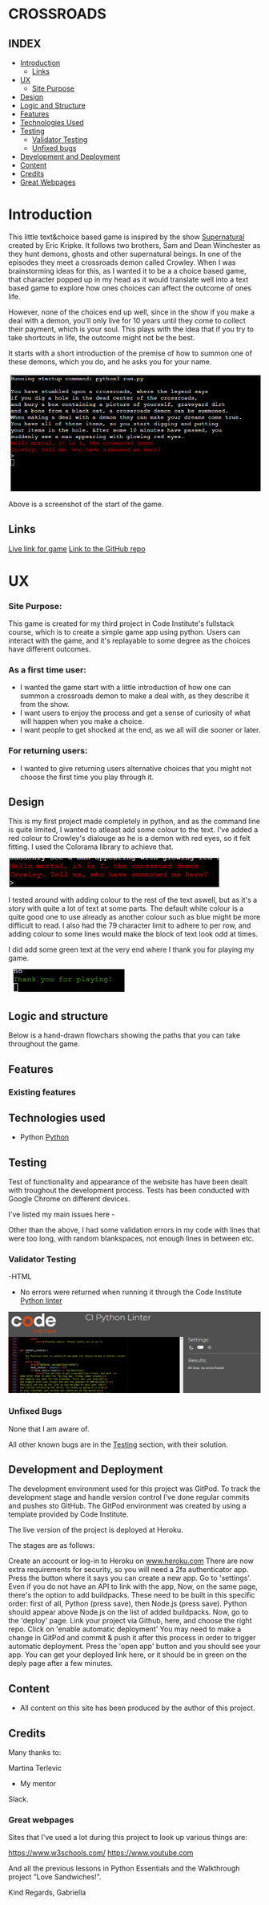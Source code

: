 # CROSSROADS


## INDEX

+ [Introduction](#Introduction "Introduction")
   + [Links](#Links "Links")
+ [UX](#ux "UX")
   + [Site Purpose](#site-purpose "Site Purpose")
+ [Design](#design "Design")
+ [Logic and Structure](#logic-and-structure "Logic and Structure")
+ [Features](#features "Features")
+ [Technologies Used](#technologies-used "Technologies used")
+ [Testing](#testing "Testing")
   + [Validator Testing](#validator-testing "Validator Testing")
   + [Unfixed bugs](#unfixed-bugs "Unfixed bugs")
+ [Development and Deployment](#development-and-deployment "Development and Deployment")
+ [Content](#content "Content")
+ [Credits](#credits "Credits")
+ [Great Webpages](#great-webpages "Great webpages")

# Introduction

This little text&choice based game is inspired by the show [Supernatural](https://en.wikipedia.org/wiki/Supernatural_(American_TV_series)) created by Eric Kripke.
It follows two brothers, Sam and Dean Winchester as they hunt demons, ghosts and other supernatural beings. In one of the episodes they meet a crossroads demon called Crowley.
When I was brainstorming ideas for this, as I wanted it to be a a choice based game, that character popped up in my head as it would translate well into a text based game to explore
how ones choices can affect the outcome of ones life. 

However, none of the choices end up well, since in the show if you make a deal with a demon, you'll only live for 10 years until they come to collect their payment, which is your soul.
This plays with the idea that if you try to take shortcuts in life, the outcome might not be the best.

It starts with a short introduction of the premise of how to summon one of these demons, which you do, and he asks you for your name.

![Game intro screen](/images/gamestart.png)

Above is a screenshot of the start of the game.

## Links

[Live link for game](https://crossroads-demon-ee600f84f79d.herokuapp.com/)
[Link to the GitHub repo](https://github.com/Jikazu/crossroads-demon)


# UX

### Site Purpose:
This game is created for my third project in Code Institute's fullstack course, which is to create a simple game app using python.
Users can interact with the game, and it's replayable to some degree as the choices have different outcomes.

### As a first time user:

* I wanted the game start with a little introduction of how one can summon a crossroads demon to make a deal with, as they describe it from the show.
* I want users to enjoy the process and get a sense of curiosity of what will happen when you make a choice.
* I want people to get shocked at the end, as we all will die sooner or later.

### For returning users:

* I wanted to give returning users alternative choices that you might not choose the first time you play through it.


## Design
This is my first project made completely in python, and as the command line is quite limited, I wanted to atleast add some colour to the text.
I've added a red colour to Crowley's dialouge as he is a demon with red eyes, so it felt fitting. I used the Colorama library to achieve that. 

![crowleydialouge](/images/crowleytext.png)

I tested around with adding colour to the rest of the text aswell, but as it's a story with quite a lot of text at some parts. The default
white colour is a quite good one to use already as another colour such as blue might be more difficult to read. I also had the 79 character
limit to adhere to per row, and adding colour to some lines would make the block of text look odd at times.

I did add some green text at the very end where I thank you for playing my game. 

![end of game](/images/thankyou.png)

## Logic and structure

Below is a hand-drawn flowchars showing the paths that you can take throughout the game. 

## Features


### Existing features

## Technologies used

- Python [Python](https://en.wikipedia.org/wiki/Python_(programming_language))

## Testing
Test of functionality and appearance of the website has have been dealt with troughout the development process. 
Tests has been conducted with Google Chrome on different devices.

I've listed my main issues here - 


Other than the above, I had some validation errors in my code with lines that were too long, with random blankspaces, not enough lines in between etc.



### Validator Testing

-HTML
- No errors were returned when running it through the Code Institute [Python linter](https://pep8ci.herokuapp.com/)

![python validator](/images/pythonvalidator.png)

   
### Unfixed Bugs

None that I am aware of.

All other known bugs are in the [Testing](#testing) section, with their solution. 

## Development and Deployment

The development environment used for this project was GitPod. To track the development stage and handle version control I've done regular commits and pushes sto GitHub. The GitPod environment was created by using a template provided by Code Institute. 

The live version of the project is deployed at Heroku.

The stages are as follows:

Create an account or log-in to Heroku on www.heroku.com
There are now extra requirements for security, so you will need a 2fa authenticator app.
Press the button where it says you can create a new app.
Go to 'settings'. Even if you do not have an API to link with the app,
Now, on the same page, there's the option to add buildpacks. These need to be built in this specific order: first of all, Python (press save), then Node.js (press save). Python should appear above Node.js on the list of added buildpacks.
Now, go to the 'deploy' page.
Link your project via Github, here, and choose the right repo.
Click on 'enable automatic deployment'
You may need to make a change in GitPod and commit & push it after this process in order to trigger automatic deployment.
Press the 'open app' button and you should see your app. You can get your deployed link here, or it should be in green on the deply page after a few minutes.
   

## Content

- All content on this site has been produced by the author of this project. 



## Credits

Many thanks to:

Martina Terlevic
 - My mentor

 Slack.

 ### Great webpages

 Sites that I've used a lot during this project to look up various things are:

 https://www.w3schools.com/
 https://www.youtube.com


 And all the previous lessons in Python Essentials and the Walkthrough project ”Love Sandwiches!”.

Kind Regards,
Gabriella